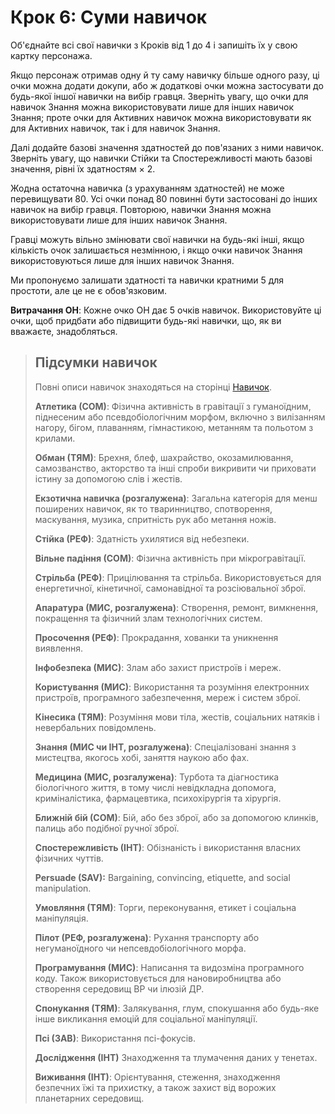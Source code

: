 # Крок 6: Суми навичок

Об'єднайте всі свої навички з Кроків від 1 до 4 і запишіть їх у свою картку персонажа.

Якщо персонаж отримав одну й ту саму навичку більше одного разу, ці очки можна додати докупи, або ж додаткові очки можна застосувати до будь-якої іншої навички на вибір гравця. Зверніть увагу, що очки для навичок Знання можна використовувати лише для інших навичок Знання; проте очки для Активних навичок можна використовувати як для Активних навичок, так і для навичок Знання.

Далі додайте базові значення здатностей до пов'язаних з ними навичок. Зверніть увагу, що навички Стійки та Спостережливості мають базові значення, рівні їх здатностям × 2.

Жодна остаточна навичка (з урахуванням здатностей) не може перевищувати 80. Усі очки понад 80 повинні бути застосовані до інших навичок на вибір гравця. Повторюю, навички Знання можна використовувати лише для інших навичок Знання.

Гравці можуть вільно змінювати свої навички на будь-які інші, якщо кількість очок залишається незмінною, і якщо очки навичок Знання використовуються лише для інших навичок Знання.

Ми пропонуємо залишати здатності та навички кратними 5 для простоти, але це не є обов'язковим.

**Витрачання ОН**: Кожне очко ОН дає 5 очків навичок. Використовуйте ці очки, щоб придбати або підвищити будь-які навички, що, як ви вважаєте, знадобляться.

<blockquote>

## Підсумки навичок

Повні описи навичок знаходяться на сторінці [Навичок](../04/18-skills.md).

**Атлетика (СОМ)**: Фізична активність в гравітації з гуманоїдним, піднесеним або псевдобіологічним морфом, включно з вилізанням нагору, бігом, плаванням, гімнастикою, метанням та польотом з крилами.

**Обман (ТЯМ)**: Брехня, блеф, шахрайство, окозамилювання, самозванство, акторство та інші спроби викривити чи приховати істину за допомогою слів і жестів.

**Екзотична навичка (розгалужена)**: Загальна категорія для менш поширених навичок, як то тваринництво, спотворення, маскування, музика, спритність рук або метання ножів.

**Стійка (РЕФ)**: Здатність ухилятися від небезпеки.

**Вільне падіння (СОМ)**: Фізична активність при мікрогравітації.

**Стрільба (РЕФ)**: Прицілювання та стрільба. Використовується для енергетичної, кінетичної, самонавідної та розсіювальної зброї.

**Апаратура (МИС, розгалужена)**: Створення, ремонт, вимкнення, покращення та фізичний злам технологічних систем.

**Просочення (РЕФ)**: Прокрадання, хованки та уникнення виявлення.

**Інфобезпека (МИС)**: Злам або захист пристроїв і мереж.

**Користування (МИС)**: Використання та розуміння електронних пристроїв, програмного забезпечення, мереж і систем зброї.

**Кінесика (ТЯМ)**: Розуміння мови тіла, жестів, соціальних натяків і невербальних повідомлень.

**Знання (МИС чи ІНТ, розгалужена)**: Спеціалізовані знання з мистецтва, якогось хобі, заняття наукою або фах.

**Медицина (МИС, розгалужена)**: Турбота та діагностика біологічного життя, в тому числі невідкладна допомога, криміналістика, фармацевтика, психохірургія та хірургія.

**Ближній бій (СОМ)**: Бій, або без зброї, або за допомогою клинків, палиць або подібної ручної зброї.

**Спостережливість (ІНТ)**: Обізнаність і використання власних фізичних чуттів.

**Persuade (SAV):** Bargaining, convincing, etiquette, and social manipulation.

**Умовляння (ТЯМ)**: Торги, переконування, етикет і соціальна маніпуляція.

**Пілот (РЕФ, розгалужена)**: Рухання транспорту або негуманоїдного чи непсевдобіологічного морфа.

**Програмування (МИС)**: Написання та видозміна програмного коду. Також використовується для нановиробництва або створення середовищ ВР чи ілюзій ДР.

**Спонукання (ТЯМ)**: Залякування, глум, спокушання або будь-яке інше викликання емоцій для соціальної маніпуляції.

**Псі (ЗАВ)**: Використання псі-фокусів.

**Дослідження (ІНТ)** Знаходження та тлумачення даних у тенетах.

**Виживання (ІНТ)**: Орієнтування, стеження, знаходження безпечних їжі та прихистку, а також захист від ворожих планетарних середовищ.

</blockquote>
